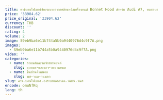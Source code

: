 ```yaml
---
title: คาร์บอนไฟเบอร์ช่องระบายอากาศด้านหน้าเครื่องยนต์ Bonnet Hood สําหรับ Audi A7, ทดสอบอย่างดี 100%
price: '33904.62'
price_original: '33904.62'
currency: THB
discount: ''
rating: 4
volume: 2
image: S9eb9ba6e11b744a5b0a9440976d4c9f7A.png
images:
  - S9eb9ba6e11b744a5b0a9440976d4c9f7A.png
video: ''
categories:
  - name: รถยนต์และรถจักรยานยนต์
    slug: รถยนต-และรถจ-กรยานยนต
  - name: ชิ้นส่วนด้านนอก
    slug: นส-วนด-านนอก
slug: คาร-บอนไฟเบอร-องระบายอากาศด-านหน-าเคร
encode: omuNfKq
lang: th
---
```

  